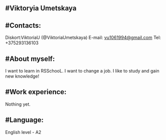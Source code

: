 #**Viktoryia Umetskaya**
---
#Contacts:
---
Diskort:ViktoriaU (@ViktoriaUmetskaya)
E-mail: vu1061994@gmail.com
Tel: +375293136103

#About myself:
---
I want to learn in RSSchooL. I want to change a job. I like to study and gain new knowledge!

#Work experience:
---
Nothing yet.

#Language:
---
English level - A2
